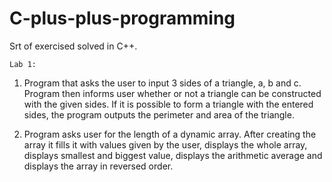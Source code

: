 # C-plus-plus-programming
Srt of exercised solved in C++.

    Lab 1:
  1) Program that asks the user to input 3 sides of a triangle, a, b and c. Program then informs user whether or not a triangle can be constructed with the given sides. If it is possible to form a triangle with the entered sides, the program outputs the perimeter and area of the triangle.
  
  2) Program asks user for the length of a dynamic array. After creating the array it fills it with values given by the user, displays the whole array, displays smallest and biggest value, displays the arithmetic average and displays the array in reversed order.
